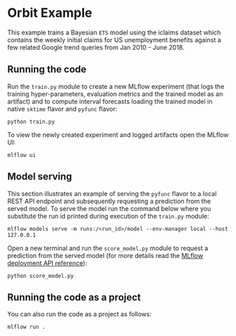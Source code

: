 # Orbit Example

This example trains a Bayesian `ETS` model using the iclaims dataset which contains
the weekly initial claims for US unemployment benefits against a few related Google
trend queries from Jan 2010 - June 2018.

## Running the code

Run the `train.py` module to create a new MLflow experiment (that logs the training
hyper-parameters, evaluation metrics and the trained model as an artifact) and to
compute interval forecasts loading the trained model in native `sktime`
flavor and `pyfunc` flavor:

```
python train.py
```

To view the newly created experiment and logged artifacts open the MLflow UI:

```
mlflow ui
```

## Model serving

This section illustrates an example of serving the `pyfunc` flavor to a local REST
API endpoint and subsequently requesting a prediction from the served model. To serve
the model run the command below where you substitute the run id printed during execution
of the `train.py` module:

```
mlflow models serve -m runs:/<run_id>/model --env-manager local --host 127.0.0.1

```

Open a new terminal and run the `score_model.py` module to request a prediction from the
served model (for more details read the
[MLflow deployment API reference](https://mlflow.org/docs/latest/models.html#deploy-mlflow-models)):

```
python score_model.py
```

## Running the code as a project

You can also run the code as a project as follows:

```
mlflow run .

```
